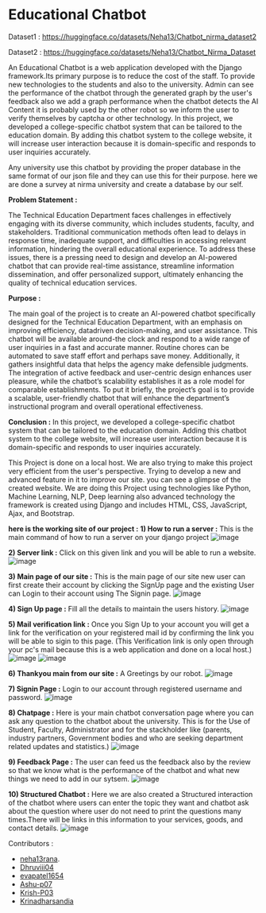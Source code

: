 # Educational Chatbot


Dataset1 : https://huggingface.co/datasets/Neha13/Chatbot_nirma_dataset2

Dataset2 : https://huggingface.co/datasets/Neha13/Chatbot_Nirma_Dataset

An Educational Chatbot is a web application developed with the Django framework.Its primary purpose is to reduce the cost of the staff. To provide new technologies to the students and also to the university. Admin can see the performance of the chatbot through the generated graph by the user's feedback also we add a graph performance when the chatbot detects the AI Content it is probably used by the other robot so we inform the user to verify themselves by captcha or other technology.
In this project, we developed a college-specific chatbot system that can be tailored to the education domain. By adding this chatbot system to the college website,
it will increase user interaction because it is domain-specific and responds to user inquiries accurately.

Any university use this chatbot by providing the proper database in the same format of our json file and they can use this for their purpose. here we are done a survey at nirma university and create a database by our self.

**Problem Statement :** 





The Technical Education Department faces challenges in effectively engaging with its diverse community, which includes students, faculty, and stakeholders. Traditional communication methods often lead to delays in response time, inadequate support, and difficulties in accessing relevant information, hindering the overall educational experience. To address these issues, there is a pressing need to design and develop an AI-powered chatbot that can provide real-time assistance, streamline information dissemination, and offer personalized support, ultimately enhancing the quality of technical education services.

**Purpose :**

The main goal of the project is to create an AI-powered chatbot specifically designed for the Technical Education Department, with an emphasis on improving efficiency, datadriven decision-making, and user assistance. This chatbot will be available around-the clock and respond to a wide range of user inquiries in a fast and accurate manner. Routine chores can be automated to save staff effort and perhaps save money. Additionally, it gathers insightful data that helps the agency make defensible judgments. The integration of active feedback and user-centric design enhances user pleasure, while the chatbot’s scalability establishes it as a role model for comparable establishments. To put it briefly, the project’s goal is to provide a scalable, user-friendly chatbot that will enhance the department’s instructional program and overall operational effectiveness.

**Conclusion :**
In this project, we developed a college-specific chatbot system that can be tailored to the education domain. Adding this chatbot system to the college website, will increase user interaction because it is domain-specific and responds to user inquiries accurately. 


This Project is done on a local host. We are also trying to make this project very efficient from the user's perspective. Trying to develop a new and advanced feature in it to improve our site. you can see a glimpse of the created website. We are doing this Project using technologies like Python, Machine Learning, NLP, Deep learning also advanced technology the framework is created using Django and includes HTML, CSS, JavaScript, Ajax, and Bootstrap.

**here is the working site of our project :**
**1) How to run a server :**
This is the main command of how to run a server on your django project
![image](https://github.com/neha13rana/New-India-Hackathon-Currently-working/assets/121093178/88331aab-1b21-4d7c-b2e2-38d60191547a)

**2) Server link :** 
Click on this given link and you will be able to run a website. 
![image](https://github.com/neha13rana/New-India-Hackathon-Currently-working/assets/121093178/7d090a27-cffb-4e5e-9fe8-425d3fa7ef02)

**3) Main page of our site :** 
This is the main page of our site new user can first create their account by clicking the SignUp page and the existing User can Login to their account using The Signin page. 
![image](https://github.com/neha13rana/New-India-Hackathon-Currently-working/assets/121093178/19cbc629-8f46-4994-bbfe-92c5354feb39)

**4) Sign Up page :** 
Fill all the details to maintain the users history.
![image](https://github.com/neha13rana/New-India-Hackathon-Currently-working/assets/121093178/58907537-ce3b-495a-83cd-6eb51bda1152)

**5) Mail verification link :** 
Once you Sign Up to your account you will get a link for the verification on your registered mail id by confirming the link you will be able to sigin to this page. (This Verification link is only open through your pc's mail because this is a web application and done on a local host.) 
![image](https://github.com/neha13rana/New-India-Hackathon-Currently-working/assets/121093178/b0aa48a6-3dc1-4dc5-9258-1b29d5558550)
![image](https://github.com/neha13rana/University_Chatbot-SSIP-NIH-2023-/assets/121093178/03d271f7-5427-43e4-8e59-83d7335199e4)

   
**6) Thankyou main from our site :** 
A Greetings by our robot.
![image](https://github.com/neha13rana/New-India-Hackathon-Currently-working/assets/121093178/b6bcc472-5199-46eb-a042-5460618d8897)
 
**7) Signin Page :**
Login to our account through registered username and password.
![image](https://github.com/neha13rana/New-India-Hackathon-Currently-working/assets/121093178/20d74fd4-d819-4ef9-80fe-b233eeb50fba)
  
**8) Chatpage :**
Here is your main chatbot conversation page where you can ask any question to the chatbot about the university. This is for the Use of Student, Faculty, Administrator and for the stackholder like (parents, industry partners, Government bodies and who are seeking department related updates and statistics.) 
![image](https://github.com/neha13rana/New-India-Hackathon-Currently-working/assets/121093178/9a8aaebb-f555-4d7f-b8b4-d284cb3faccc)
  
**9) Feedback Page :** 
The user can feed us the feedback also by the review so that we know what is the performance of the chatbot and what new things we need to add in our sytsem.
![image](https://github.com/neha13rana/New-India-Hackathon-Currently-working/assets/121093178/3f8c21d8-b9b0-4a2f-8011-d94fa1a09769)

**10) Structured Chatbot :** Here we are also created a Structured interaction of the chatbot where users can enter the topic they want and chatbot ask about the question where user do not need to print the questions many times.There will be links in this information to your services, goods, and contact details.
![image](https://github.com/neha13rana/New-India-Hackathon-Currently-working/assets/121093178/7e526ad9-0ea3-4c9a-9b42-b434603e77b6)


Contributors :
- [neha13rana](https://github.com/neha13rana).
- [Dhruviii04](https://github.com/Dhruviii04)
- [evapatel1654](https://github.com/evapatel1654)
- [Ashu-p07](https://github.com/Ashu-p07)
- [Krish-P03](https://github.com/Krish-P03)
- [Krinadharsandia](https://github.com/Krinadharsandia)



